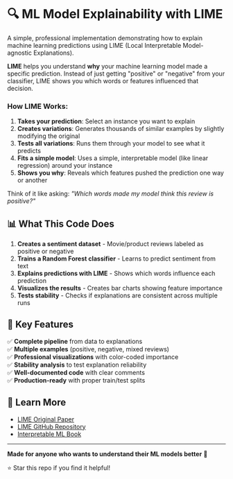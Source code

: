 # 🔍 ML Model Explainability with LIME

A simple, professional implementation demonstrating how to explain machine learning predictions using LIME (Local Interpretable Model-agnostic Explanations).

**LIME** helps you understand **why** your machine learning model made a specific prediction. Instead of just getting "positive" or "negative" from your classifier, LIME shows you which words or features influenced that decision.

### How LIME Works:
1. **Takes your prediction**: Select an instance you want to explain
2. **Creates variations**: Generates thousands of similar examples by slightly modifying the original
3. **Tests all variations**: Runs them through your model to see what it predicts
4. **Fits a simple model**: Uses a simple, interpretable model (like linear regression) around your instance
5. **Shows you why**: Reveals which features pushed the prediction one way or another

Think of it like asking: *"Which words made my model think this review is positive?"*

## 📊 What This Code Does

1. **Creates a sentiment dataset** - Movie/product reviews labeled as positive or negative
2. **Trains a Random Forest classifier** - Learns to predict sentiment from text
3. **Explains predictions with LIME** - Shows which words influence each prediction
4. **Visualizes the results** - Creates bar charts showing feature importance
5. **Tests stability** - Checks if explanations are consistent across multiple runs

## 🔑 Key Features

✅ **Complete pipeline** from data to explanations  
✅ **Multiple examples** (positive, negative, mixed reviews)  
✅ **Professional visualizations** with color-coded importance  
✅ **Stability analysis** to test explanation reliability  
✅ **Well-documented code** with clear comments  
✅ **Production-ready** with proper train/test splits  

## 📖 Learn More

- [LIME Original Paper](https://arxiv.org/abs/1602.04938)
- [LIME GitHub Repository](https://github.com/marcotcr/lime)
- [Interpretable ML Book](https://christophm.github.io/interpretable-ml-book/)

---

**Made for anyone who wants to understand their ML models better** 🚀

⭐ Star this repo if you find it helpful!
